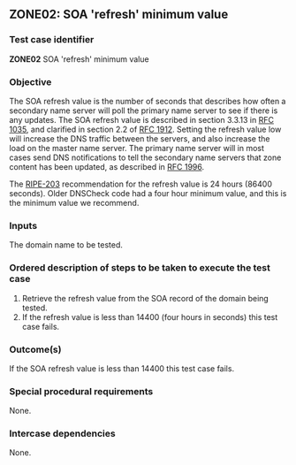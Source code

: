 ## ZONE02: SOA 'refresh' minimum value

### Test case identifier
**ZONE02** SOA 'refresh' minimum value

### Objective

The SOA refresh value is the number of seconds that describes
how often a secondary name server will poll the primary name server
to see if there is any updates. The SOA refresh value is described
in section 3.3.13 in [RFC 1035](http://tools.ietf.org/html/rfc1035),
and clarified in section 2.2 of
[RFC 1912](http://tools.ietf.org/html/rfc1912).
Setting the refresh value low will increase the DNS traffic between
the servers, and also increase the load on the master name server.
The primary name server will in most cases send DNS notifications to
tell the secondary name servers that zone content has been updated,
as described in [RFC 1996](http://tools.ietf.org/html/rfc1996).

The [RIPE-203](http://www.ripe.net/ripe/docs/ripe-203) recommendation
for the refresh value is 24 hours (86400 seconds). Older DNSCheck code
had a four hour minimum value, and this is the minimum value we
recommend.

### Inputs

The domain name to be tested.

### Ordered description of steps to be taken to execute the test case

1. Retrieve the refresh value from the SOA record of the domain being
   tested.
2. If the refresh value is less than 14400 (four hours in seconds)
   this test case fails.

### Outcome(s)

If the SOA refresh value is less than 14400 this test case fails.

### Special procedural requirements

None.

### Intercase dependencies

None.
